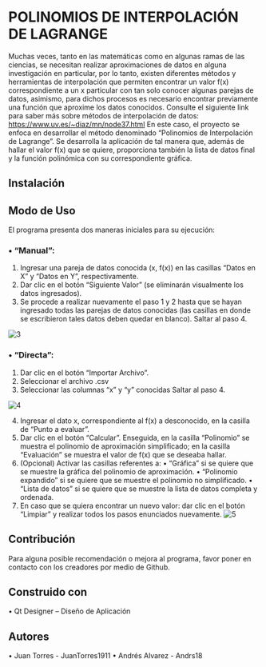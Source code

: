 # POLINOMIOS DE INTERPOLACIÓN DE LAGRANGE
Muchas veces, tanto en las matemáticas como en algunas ramas de las ciencias, se necesitan realizar aproximaciones de datos en alguna investigación en particular, por lo tanto, existen diferentes métodos y herramientas de interpolación que permiten encontrar un valor f(x) correspondiente a un x particular con tan solo conocer algunas parejas de datos, asimismo, para dichos procesos es necesario encontrar previamente una función que aproxime los datos conocidos.
Consulte el siguiente link para saber más sobre métodos de interpolación de datos: https://www.uv.es/~diaz/mn/node37.html
En este caso, el proyecto se enfoca en desarrollar el método denominado “Polinomios de Interpolación de Lagrange”. Se desarrolla la aplicación de tal manera que, además de hallar el valor f(x) que se quiere, proporciona también la lista de datos final y la función polinómica con su correspondiente gráfica.

## Instalación

## Modo de Uso
El programa presenta dos maneras iniciales para su ejecución:
### •	“Manual”:
1.	Ingresar una pareja de datos conocida (x, f(x)) en las casillas “Datos en X” y “Datos en Y”, respectivamente.
2.	Dar clic en el botón “Siguiente Valor” (se eliminarán visualmente los datos ingresados).
3.	Se procede a realizar nuevamente el paso 1 y 2 hasta que se hayan ingresado todas las parejas de datos conocidas (las casillas en donde se escribieron tales datos deben quedar en blanco).
Saltar al paso 4.

![3](https://user-images.githubusercontent.com/66414813/87029058-36b7c800-c1a5-11ea-9b23-4770cc3a528f.gif)

### •	“Directa”:
1.	Dar clic en el botón “Importar Archivo”.
2.	Seleccionar el archivo .csv
3.	Seleccionar las columnas “x” y “y” conocidas
Saltar al paso 4.

![4](https://user-images.githubusercontent.com/66414813/87029231-71216500-c1a5-11ea-9f3c-828b8434dc0d.gif)

4.	Ingresar el dato x, correspondiente al f(x) a desconocido, en la casilla de “Punto a evaluar”.
5.	Dar clic en el botón “Calcular”.
Enseguida, en la casilla “Polinomio” se muestra el polinomio de aproximación simplificado; en la casilla “Evaluación” se muestra el valor de f(x) que se deseaba hallar.
6.	(Opcional) Activar las casillas referentes a:
•	“Gráfica” si se quiere que se muestre la gráfica del polinomio de aproximación.
•	“Polinomio expandido” si se quiere que se muestre el polinomio no simplificado.
•	“Lista de datos” si se quiere que se muestre la lista de datos completa y ordenada.
7.	En caso que se quiera encontrar un nuevo valor: dar clic en el botón “Limpiar” y realizar todos los pasos enunciados nuevamente.
![5](https://user-images.githubusercontent.com/66414813/87029263-80a0ae00-c1a5-11ea-9819-fd5ab96ff131.gif)

## Contribución
Para alguna posible recomendación o mejora al programa, favor poner en contacto con los creadores por medio de Github.

## Construido con
•	Qt Designer – Diseño de Aplicación

## Autores
•	Juan Torres - JuanTorres1911
•	Andrés Alvarez - Andrs18

